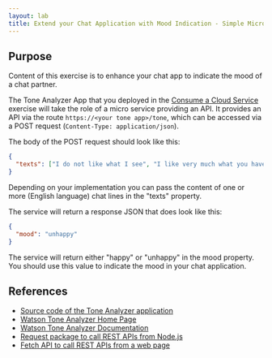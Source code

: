 ```yaml
---
layout: lab
title: Extend your Chat Application with Mood Indication - Simple Microservice
---
```


## Purpose

Content of this exercise is to enhance your chat app to indicate the mood of a chat partner.

The Tone Analyzer App that you deployed in the [Consume a Cloud Service]() exercise will take the role of a
micro service providing an API. It provides an API via the route `https://<your tone app>/tone`, which can be accessed via a POST request (`Content-Type: application/json`).

The body of the POST request should look like this:

```json
{
  "texts": ["I do not like what I see", "I like very much what you have said."]
}
```

Depending on your implementation you can pass the content of one or more (English language) chat lines in the "texts" property.

The service will return a response JSON that does look like this:

```json
{
  "mood": "unhappy"
}
```

The service will return either "happy" or "unhappy" in the mood property. You should use this value to indicate the mood in your chat application.

## References
* [Source code of the Tone Analyzer application](https://github.com/HRTCloudDemo/HRTToneDemo)
* [Watson Tone Analyzer Home Page](https://www.ibm.com/watson/services/tone-analyzer/)
* [Watson Tone Analyzer Documentation](https://console.bluemix.net/docs/services/tone-analyzer/index.html#about)
* [Request package to call REST APIs from Node.js](https://github.com/request/request)
* [Fetch API to call REST APIs from a web page](https://developer.mozilla.org/en-US/docs/Web/API/Fetch_API)

